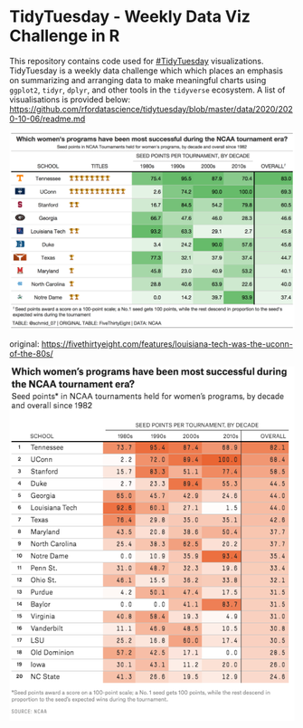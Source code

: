 # TidyTuesday - Weekly Data Viz Challenge in R
This repository contains code used for [#TidyTuesday](https://github.com/rfordatascience/tidytuesday) visualizations.  TidyTuesday is a weekly data challenge which which places an emphasis on summarizing and arranging data to make meaningful charts using `ggplot2`, `tidyr`, `dplyr`, and other tools in the `tidyverse` ecosystem. A list of visualisations is provided below:
https://github.com/rfordatascience/tidytuesday/blob/master/data/2020/2020-10-06/readme.md

![](plots/tt_2020_week41.png)

original:
https://fivethirtyeight.com/features/louisiana-tech-was-the-uconn-of-the-80s/

![](img/fivethirtyeight.png)

